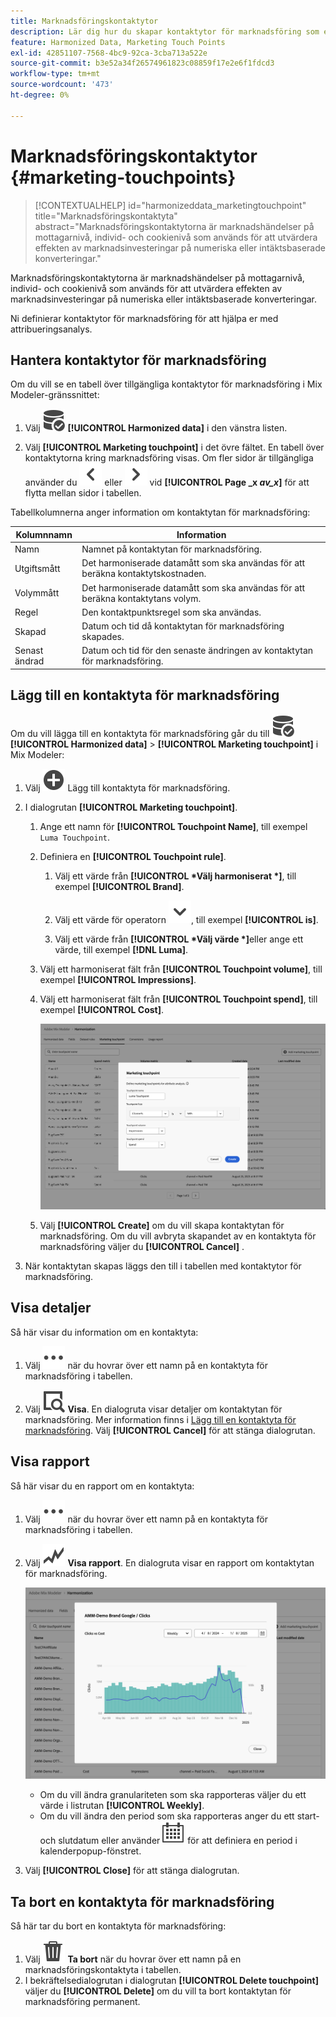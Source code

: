 ```yaml
---
title: Marknadsföringskontaktytor
description: Lär dig hur du skapar kontaktytor för marknadsföring som en del i arbetet med att harmonisera data i Mix Modeler.
feature: Harmonized Data, Marketing Touch Points
exl-id: 42851107-7568-4bc9-92ca-3cba713a522e
source-git-commit: b3e52a34f26574961823c08859f17e2e6f1fdcd3
workflow-type: tm+mt
source-wordcount: '473'
ht-degree: 0%

---
```


# Marknadsföringskontaktytor {#marketing-touchpoints}

>[!CONTEXTUALHELP]
>id="harmonizeddata_marketingtouchpoint"
>title="Marknadsföringskontaktyta"
>abstract="Marknadsföringskontaktytorna är marknadshändelser på mottagarnivå, individ- och cookienivå som används för att utvärdera effekten av marknadsinvesteringar på numeriska eller intäktsbaserade konverteringar."


Marknadsföringskontaktytorna är marknadshändelser på mottagarnivå, individ- och cookienivå som används för att utvärdera effekten av marknadsinvesteringar på numeriska eller intäktsbaserade konverteringar.

Ni definierar kontaktytor för marknadsföring för att hjälpa er med attribueringsanalys.

## Hantera kontaktytor för marknadsföring

Om du vill se en tabell över tillgängliga kontaktytor för marknadsföring i Mix Modeler-gränssnittet:

1. Välj ![DataSearch](/help/assets/icons/DataCheck.svg) **[!UICONTROL Harmonized data]** i den vänstra listen.

1. Välj **[!UICONTROL Marketing touchpoint]** i det övre fältet. En tabell över kontaktytorna kring marknadsföring visas. Om fler sidor är tillgängliga använder du ![Vänsterpil](/help/assets/icons/ChevronLeft.svg) eller ![Högerpil](/help/assets/icons/ChevronRight.svg) vid **[!UICONTROL Page _x _av_x_]** för att flytta mellan sidor i tabellen.

Tabellkolumnerna anger information om kontaktytan för marknadsföring:

| Kolumnnamn | Information |
| --- | ---|
| Namn | Namnet på kontaktytan för marknadsföring. |
| Utgiftsmått | Det harmoniserade datamått som ska användas för att beräkna kontaktytskostnaden. |
| Volymmått | Det harmoniserade datamått som ska användas för att beräkna kontaktytans volym. |
| Regel | Den kontaktpunktsregel som ska användas. |
| Skapad | Datum och tid då kontaktytan för marknadsföring skapades. |
| Senast ändrad | Datum och tid för den senaste ändringen av kontaktytan för marknadsföring. |


## Lägg till en kontaktyta för marknadsföring

Om du vill lägga till en kontaktyta för marknadsföring går du till ![DataSearch](/help/assets/icons/DataCheck.svg) **[!UICONTROL Harmonized data]** > **[!UICONTROL Marketing touchpoint]** i Mix Modeler:

1. Välj ![Lägg till](/help/assets/icons/AddCircle.svg) Lägg till kontaktyta för marknadsföring.

1. I dialogrutan **[!UICONTROL Marketing touchpoint]**.

   1. Ange ett namn för **[!UICONTROL Touchpoint Name]**, till exempel `Luma Touchpoint`.

   1. Definiera en **[!UICONTROL Touchpoint rule]**.

      1. Välj ett värde från **[!UICONTROL *Välj harmoniserat *]**, till exempel **[!UICONTROL Brand]**.

      1. Välj ett värde för operatorn ![Chevron](/help/assets/icons/ChevronDown.svg), till exempel **[!UICONTROL is]**.

      1. Välj ett värde från **[!UICONTROL *Välj värde *]**&#x200B;eller ange ett värde, till exempel **[!DNL Luma]**.

   1. Välj ett harmoniserat fält från **[!UICONTROL Touchpoint volume]**, till exempel **[!UICONTROL Impressions]**.

   1. Välj ett harmoniserat fält från **[!UICONTROL Touchpoint spend]**, till exempel **[!UICONTROL Cost]**.

      ![Marknadsföringskontaktyta](/help/assets/create-touchpoint.png)

   1. Välj **[!UICONTROL Create]** om du vill skapa kontaktytan för marknadsföring. Om du vill avbryta skapandet av en kontaktyta för marknadsföring väljer du **[!UICONTROL Cancel]** .

1. När kontaktytan skapas läggs den till i tabellen med kontaktytor för marknadsföring.


## Visa detaljer

Så här visar du information om en kontaktyta:

1. Välj ![Mer](/help/assets/icons/More.svg) när du hovrar över ett namn på en kontaktyta för marknadsföring i tabellen.

1. Välj ![Visa](/help/assets/icons/ViewDetail.svg) **Visa**. En dialogruta visar detaljer om kontaktytan för marknadsföring. Mer information finns i [Lägg till en kontaktyta för marknadsföring](#add-a-marketing-touchpoint). Välj **[!UICONTROL Cancel]** för att stänga dialogrutan.


## Visa rapport

Så här visar du en rapport om en kontaktyta:

1. Välj ![Mer](/help/assets/icons/More.svg) när du hovrar över ett namn på en kontaktyta för marknadsföring i tabellen.

1. Välj ![GraphTrend](/help/assets/icons/GraphTrend.svg) **Visa rapport**. En dialogruta visar en rapport om kontaktytan för marknadsföring.

   ![Vyrapport för marknadsföringskontaktyta](../assets/marketingtouchpoint-view-report.png)

   * Om du vill ändra granulariteten som ska rapporteras väljer du ett värde i listrutan **[!UICONTROL Weekly]**.
   * Om du vill ändra den period som ska rapporteras anger du ett start- och slutdatum eller använder ![Kalender](/help/assets/icons/Calendar.svg) för att definiera en period i kalenderpopup-fönstret.

1. Välj **[!UICONTROL Close]** för att stänga dialogrutan.

## Ta bort en kontaktyta för marknadsföring

Så här tar du bort en kontaktyta för marknadsföring:

1. Välj ![Ta bort](/help/assets/icons/Delete.svg) **Ta bort** när du hovrar över ett namn på en marknadsföringskontaktyta i tabellen.
1. I bekräftelsedialogrutan i dialogrutan **[!UICONTROL Delete touchpoint]** väljer du **[!UICONTROL Delete]** om du vill ta bort kontaktytan för marknadsföring permanent.

